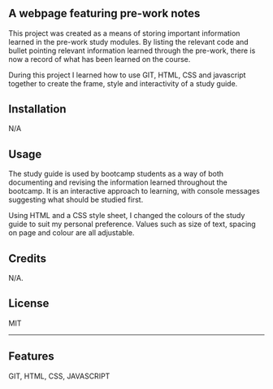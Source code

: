 
# <Prework Study Guide Webpage>

## A webpage featuring pre-work notes



This project was created as a means of storing important information learned in the pre-work study modules. By listing the relevant code and bullet pointing relevant information learned through the pre-work, there is now a record of what has been learned on the course. 

During this project I learned how to use GIT, HTML, CSS and javascript together to create the frame, style and interactivity of a study guide.



## Installation

N/A



## Usage

The study guide is used by bootcamp students as a way of both documenting and revising the information learned throughout the bootcamp. It is an interactive approach to learning, with console messages suggesting what should be studied first.

Using HTML and a CSS style sheet, I changed the colours of the study guide to suit my personal preference. Values such as size of text, spacing on page and colour are all adjustable.

## Credits

N/A.


## License

MIT 

---




## Features

GIT, HTML, CSS, JAVASCRIPT


